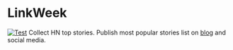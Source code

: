 # LinkWeek
[![Test](https://github.com/dmasior/linkweek-go/actions/workflows/test.yml/badge.svg)](https://github.com/dmasior/linkweek-go/actions/workflows/test.yml)
Collect HN top stories. Publish most popular stories list on [blog](https://dmasior.com) and social media.
